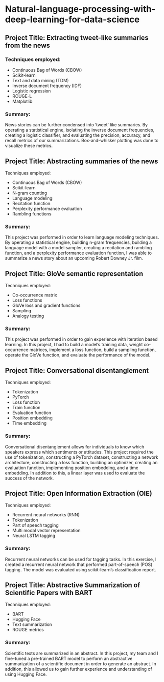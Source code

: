 # Natural-language-processing-with-deep-learning-for-data-science
## Project Title: Extracting tweet-like summaries from the news
### Techniques employed:
- Continuous Bag of Words (CBOW)
- Scikit-learn
- Text and data mining (TDM)
- Inverse document frequency (IDF)
- Logistic regression
- ROUGE-L
- Matplotlib
### Summary: <br/>
News stories can be further condensed into ‘tweet’ like summaries. By operating a statistical
engine, isolating the inverse document frequencies, creating a logistic classifier, and evaluating the
precision, accuracy, and recall metrics of our summarizations. Box-and-whisker plotting was done to
visualize these metrics.

## Project Title: Abstracting summaries of the news
Techniques employed:
- Continuous Bag of Words (CBOW)
- Scikit-learn
- N-gram counting
- Language modeling
- Recitation function
- Perplexity performance evaluation
- Rambling functions
### Summary: <br/> 
This project was performed in order to learn language modeling techniques. By operating a
statistical engine, building n-gram frequencies, building a language model with a model sampler, creating
a recitation and rambling function, and a perplexity performance evaluation function, I was able to
summarize a news story about an upcoming Robert Downey Jr. film.

## Project Title: GloVe semantic representation
Techniques employed:
- Co-occurrence matrix
- Loss functions
- GloVe loss and gradient functions
- Sampling
- Analogy testing
### Summary: <br/> 
This project was performed in order to gain experience with iteration based learning. In this
project, I had to build a model’s training data, weight co-occurrence matrices, implement a loss function,
build a sampling function, operate the GloVe function, and evaluate the performance of the model.

## Project Title: Conversational disentanglement
Techniques employed:
- Tokenization
- PyTorch
- Loss function
- Train function
- Evaluation function
- Position embedding
- Time embedding
### Summary: <br/> 
Conversational disentanglement allows for individuals to know which speakers express which
sentiments or attitudes. This project required the use of tokenization, constructing a PyTorch dataset,
constructing a network architecture, constructing a loss function, building an optimizer, creating an
evaluation function, implementing position embedding, and a time embedding. In addition to this, a linear
layer was used to evaluate the success of the network.

## Project Title: Open Information Extraction (OIE)
Techniques employed:
- Recurrent neural networks (RNN)
- Tokenization
- Part of speech tagging
- Multi modal vector representation
- Neural LSTM tagging
### Summary: <br/> 
Recurrent neural networks can be used for tagging tasks. In this exercise, I created a
recurrent neural network that performed part-of-speech (POS) tagging. The model was evaluated using
scikit-learn’s classification report.

## Project Title: Abstractive Summarization of Scientific Papers with BART
Techniques employed:
- BART
- Hugging Face
- Text summarization
- ROUGE metrics
### Summary: <br/> 
Scientific texts are summarized in an abstract. In this project, my team and I fine-tuned a
pre-trained BART model to perform an abstractive summarization of a scientific document in order to
generate an abstract. In addition, this allowed us to gain further experience and understanding of using
Hugging Face.
